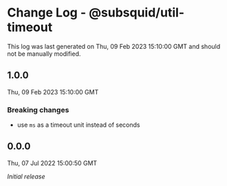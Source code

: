 # Change Log - @subsquid/util-timeout

This log was last generated on Thu, 09 Feb 2023 15:10:00 GMT and should not be manually modified.

## 1.0.0
Thu, 09 Feb 2023 15:10:00 GMT

### Breaking changes

- use `ms` as a timeout unit instead of seconds

## 0.0.0
Thu, 07 Jul 2022 15:00:50 GMT

_Initial release_

